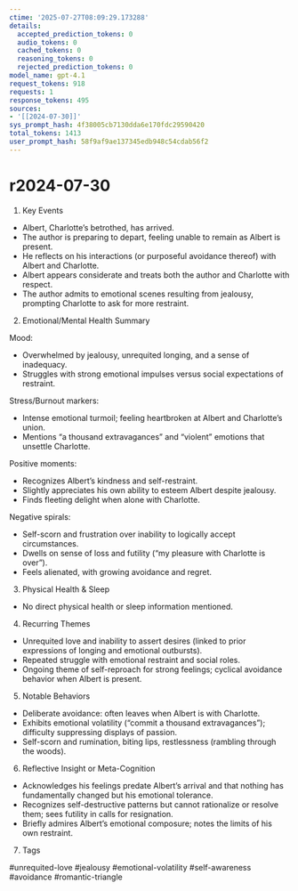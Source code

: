 ```yaml
---
ctime: '2025-07-27T08:09:29.173288'
details:
  accepted_prediction_tokens: 0
  audio_tokens: 0
  cached_tokens: 0
  reasoning_tokens: 0
  rejected_prediction_tokens: 0
model_name: gpt-4.1
request_tokens: 918
requests: 1
response_tokens: 495
sources:
- '[[2024-07-30]]'
sys_prompt_hash: 4f38005cb7130dda6e170fdc29590420
total_tokens: 1413
user_prompt_hash: 58f9af9ae137345edb948c54cdab56f2
---
```

# r2024-07-30

1. Key Events

- Albert, Charlotte’s betrothed, has arrived.
- The author is preparing to depart, feeling unable to remain as Albert is present.
- He reflects on his interactions (or purposeful avoidance thereof) with Albert and Charlotte.
- Albert appears considerate and treats both the author and Charlotte with respect.
- The author admits to emotional scenes resulting from jealousy, prompting Charlotte to ask for more restraint.

2. Emotional/Mental Health Summary

Mood:
- Overwhelmed by jealousy, unrequited longing, and a sense of inadequacy.
- Struggles with strong emotional impulses versus social expectations of restraint.

Stress/Burnout markers:
- Intense emotional turmoil; feeling heartbroken at Albert and Charlotte’s union.
- Mentions “a thousand extravagances” and “violent” emotions that unsettle Charlotte.

Positive moments:
- Recognizes Albert’s kindness and self-restraint.
- Slightly appreciates his own ability to esteem Albert despite jealousy.
- Finds fleeting delight when alone with Charlotte.

Negative spirals:
- Self-scorn and frustration over inability to logically accept circumstances.
- Dwells on sense of loss and futility (“my pleasure with Charlotte is over”).
- Feels alienated, with growing avoidance and regret.

3. Physical Health & Sleep

- No direct physical health or sleep information mentioned.

4. Recurring Themes

- Unrequited love and inability to assert desires (linked to prior expressions of longing and emotional outbursts).
- Repeated struggle with emotional restraint and social roles.
- Ongoing theme of self-reproach for strong feelings; cyclical avoidance behavior when Albert is present.

5. Notable Behaviors

- Deliberate avoidance: often leaves when Albert is with Charlotte.
- Exhibits emotional volatility (“commit a thousand extravagances”); difficulty suppressing displays of passion.
- Self-scorn and rumination, biting lips, restlessness (rambling through the woods).

6. Reflective Insight or Meta-Cognition

- Acknowledges his feelings predate Albert’s arrival and that nothing has fundamentally changed but his emotional tolerance.
- Recognizes self-destructive patterns but cannot rationalize or resolve them; sees futility in calls for resignation.
- Briefly admires Albert’s emotional composure; notes the limits of his own restraint.

7. Tags

#unrequited-love #jealousy #emotional-volatility #self-awareness #avoidance #romantic-triangle